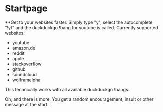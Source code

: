 Startpage
=======================

**Get to your websites faster.
Simply type "y", select the autocomplete "!yt" and the duckduckgo !bang for youtube is called.
Currently supported websites:
- youtube
- amazon.de
- reddit
- apple
- stackoverflow
- github
- soundcloud
- wolframalpha

This technically works with all available duckduckgo !bangs.

Oh, and there is more. You get a random encouragement, insult or other message at the start.
